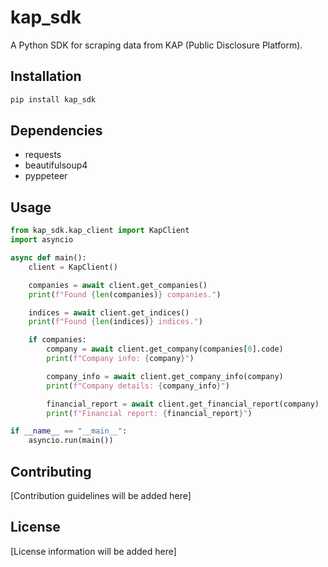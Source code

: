 # kap_sdk

A Python SDK for scraping data from KAP (Public Disclosure Platform).

## Installation

```bash
pip install kap_sdk
```

## Dependencies

*   requests
*   beautifulsoup4
*   pyppeteer

## Usage

```python
from kap_sdk.kap_client import KapClient
import asyncio

async def main():
    client = KapClient()

    companies = await client.get_companies()
    print(f"Found {len(companies)} companies.")

    indices = await client.get_indices()
    print(f"Found {len(indices)} indices.")

    if companies:
        company = await client.get_company(companies[0].code)
        print(f"Company info: {company}")

        company_info = await client.get_company_info(company)
        print(f"Company details: {company_info}")

        financial_report = await client.get_financial_report(company)
        print(f"Financial report: {financial_report}")

if __name__ == "__main__":
    asyncio.run(main())
```

## Contributing

[Contribution guidelines will be added here]

## License

[License information will be added here]
